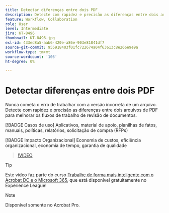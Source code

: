 ```yaml
---
title: Detectar diferenças entre dois PDF
description: Detecte com rapidez e precisão as diferenças entre dois arquivos de PDF para melhorar os fluxos de trabalho de revisão de documentos
feature: Workflow, Collaboration
role: User
level: Intermediate
jira: KT-8496
thumbnail: KT-8496.jpg
exl-id: 433ed8a5-aab6-420e-a86e-903e81841df7
source-git-commit: 955918403f01fc722674a04f63613c8e266e9e9a
workflow-type: tm+mt
source-wordcount: '105'
ht-degree: 0%

---
```


# Detectar diferenças entre dois PDF

Nunca cometa o erro de trabalhar com a versão incorreta de um arquivo. Detecte com rapidez e precisão as diferenças entre dois arquivos de PDF para melhorar os fluxos de trabalho de revisão de documentos.

[!BADGE Casos de uso]
Aplicativos, material de apoio, planilhas de fatos, manuais, políticas, relatórios, solicitação de compra (RFPs)

[!BADGE Impacto Organizacional]
Economia de custos, eficiência organizacional, economia de tempo, garantia de qualidade

>[!VIDEO](https://video.tv.adobe.com/v/337211?quality=12&learn=on&hidetitle=true)

>[!TIP]
>
Este vídeo faz parte do curso [Trabalhe de forma mais inteligente com o Acrobat DC e o Microsoft 365](https://experienceleague.adobe.com/?recommended=Acrobat-U-1-2021.microsoft365), que está disponível gratuitamente no Experience League!

>[!NOTE]
>
Disponível somente no Acrobat Pro.
